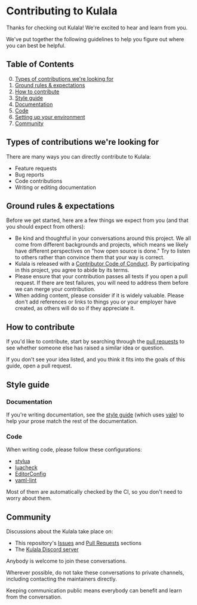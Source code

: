 # Contributing to Kulala

Thanks for checking out Kulala!
We're excited to hear and learn from you.

We've put together the following guidelines to
help you figure out where you can best be helpful.

## Table of Contents

0. [Types of contributions we're looking for](#types-of-contributions-were-looking-for)
0. [Ground rules & expectations](#ground-rules--expectations)
0. [How to contribute](#how-to-contribute)
0. [Style guide](#style-guide)
  1. [Documentation](#documentation)
  2. [Code](#code)
0. [Setting up your environment](#setting-up-your-environment)
0. [Community](#community)

## Types of contributions we're looking for

There are many ways you can directly contribute to Kulala:

- Feature requests
- Bug reports
- Code contributions
- Writing or editing documentation

## Ground rules & expectations

Before we get started,
here are a few things we expect from you (and that you should expect from others):

- Be kind and thoughtful in your conversations around this project.
  We all come from different backgrounds and projects,
  which means we likely have different perspectives on "how open source is done."
  Try to listen to others rather than convince them that your way is correct.
- Kulala is released with a [Contributor Code of Conduct](./CODE_OF_CONDUCT.md).
  By participating in this project, you agree to abide by its terms.
- Please ensure that your contribution passes all tests if you open a pull request.
  If there are test failures, you will need to address them before we can merge your contribution.
- When adding content, please consider if it is widely valuable.
  Please don't add references or links to things you or your employer have created,
  as others will do so if they appreciate it.

## How to contribute

If you'd like to contribute,
start by searching through the [pull requests](https://github.com/mistweaverco/kulala.nvim/pulls) to
see whether someone else has raised a similar idea or question.

If you don't see your idea listed, and you think it fits into the goals of this guide, open a pull request.

## Style guide

### Documentation

If you're writing documentation,
see the [style guide](./docs/.vale/styles) (which uses [vale](https://vale.sh)) to
help your prose match the rest of the documentation.

### Code

When writing code,
please follow these configurations:

- [stylua](./stylua.toml)
- [luacheck](./.luacheckrc)
- [EditorConfig](./.editorconfig)
- [yaml-lint](./.yamllint.yaml)

Most of them are automatically checked by the CI,
so you don't need to worry about them.

## Community

Discussions about the Kulala take place on:

- This repository's [Issues](https://github.com/mistweaverco/kulala.nvim/issues) and
  [Pull Requests](https://github.com/mistweaverco/kulala.nvim/pulls) sections
- The [Kulala Discord server](https://discord.gg/QyVQmfY4Rt)

Anybody is welcome to join these conversations.

Wherever possible,
do not take these conversations to private channels,
including contacting the maintainers directly.

Keeping communication public means everybody can benefit and learn from the conversation.
